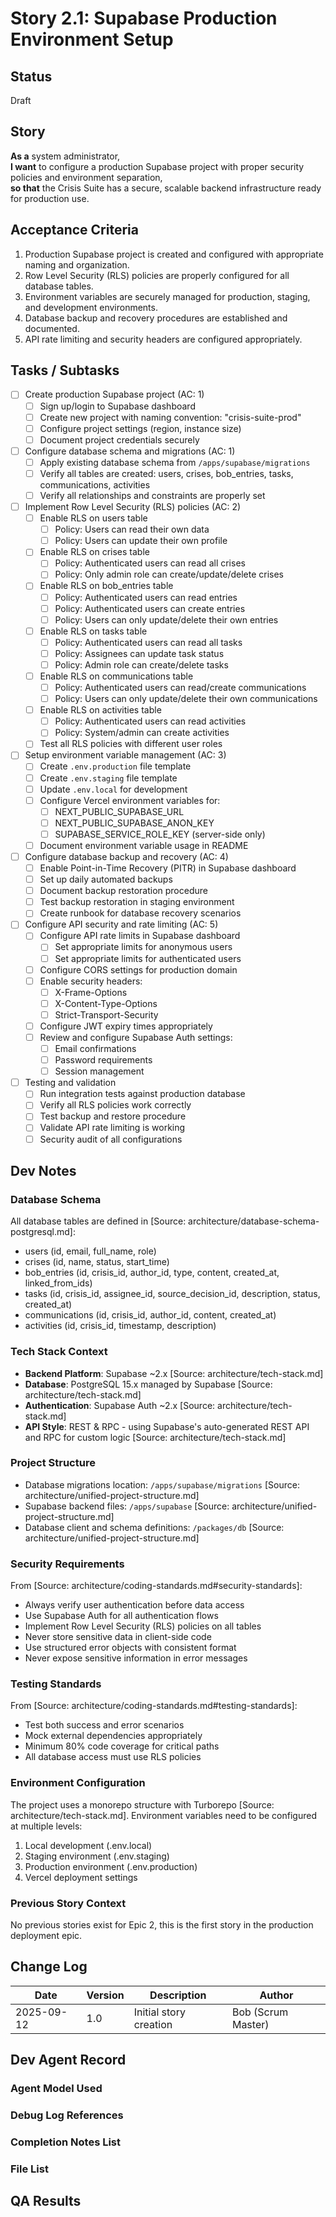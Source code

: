 # Story 2.1: Supabase Production Environment Setup

## Status
Draft

## Story
**As a** system administrator,  
**I want** to configure a production Supabase project with proper security policies and environment separation,  
**so that** the Crisis Suite has a secure, scalable backend infrastructure ready for production use.

## Acceptance Criteria
1. Production Supabase project is created and configured with appropriate naming and organization.
2. Row Level Security (RLS) policies are properly configured for all database tables.
3. Environment variables are securely managed for production, staging, and development environments.
4. Database backup and recovery procedures are established and documented.
5. API rate limiting and security headers are configured appropriately.

## Tasks / Subtasks
- [ ] Create production Supabase project (AC: 1)
  - [ ] Sign up/login to Supabase dashboard
  - [ ] Create new project with naming convention: "crisis-suite-prod"
  - [ ] Configure project settings (region, instance size)
  - [ ] Document project credentials securely
  
- [ ] Configure database schema and migrations (AC: 1)
  - [ ] Apply existing database schema from `/apps/supabase/migrations` 
  - [ ] Verify all tables are created: users, crises, bob_entries, tasks, communications, activities
  - [ ] Verify all relationships and constraints are properly set

- [ ] Implement Row Level Security (RLS) policies (AC: 2)
  - [ ] Enable RLS on users table
    - [ ] Policy: Users can read their own data
    - [ ] Policy: Users can update their own profile
  - [ ] Enable RLS on crises table
    - [ ] Policy: Authenticated users can read all crises
    - [ ] Policy: Only admin role can create/update/delete crises
  - [ ] Enable RLS on bob_entries table
    - [ ] Policy: Authenticated users can read entries
    - [ ] Policy: Authenticated users can create entries
    - [ ] Policy: Users can only update/delete their own entries
  - [ ] Enable RLS on tasks table
    - [ ] Policy: Authenticated users can read all tasks
    - [ ] Policy: Assignees can update task status
    - [ ] Policy: Admin role can create/delete tasks
  - [ ] Enable RLS on communications table
    - [ ] Policy: Authenticated users can read/create communications
    - [ ] Policy: Users can only update/delete their own communications
  - [ ] Enable RLS on activities table
    - [ ] Policy: Authenticated users can read activities
    - [ ] Policy: System/admin can create activities
  - [ ] Test all RLS policies with different user roles

- [ ] Setup environment variable management (AC: 3)
  - [ ] Create `.env.production` file template
  - [ ] Create `.env.staging` file template  
  - [ ] Update `.env.local` for development
  - [ ] Configure Vercel environment variables for:
    - [ ] NEXT_PUBLIC_SUPABASE_URL
    - [ ] NEXT_PUBLIC_SUPABASE_ANON_KEY
    - [ ] SUPABASE_SERVICE_ROLE_KEY (server-side only)
  - [ ] Document environment variable usage in README

- [ ] Configure database backup and recovery (AC: 4)
  - [ ] Enable Point-in-Time Recovery (PITR) in Supabase dashboard
  - [ ] Set up daily automated backups
  - [ ] Document backup restoration procedure
  - [ ] Test backup restoration in staging environment
  - [ ] Create runbook for database recovery scenarios

- [ ] Configure API security and rate limiting (AC: 5)
  - [ ] Configure API rate limits in Supabase dashboard
    - [ ] Set appropriate limits for anonymous users
    - [ ] Set appropriate limits for authenticated users
  - [ ] Configure CORS settings for production domain
  - [ ] Enable security headers:
    - [ ] X-Frame-Options
    - [ ] X-Content-Type-Options
    - [ ] Strict-Transport-Security
  - [ ] Configure JWT expiry times appropriately
  - [ ] Review and configure Supabase Auth settings:
    - [ ] Email confirmations
    - [ ] Password requirements
    - [ ] Session management

- [ ] Testing and validation
  - [ ] Run integration tests against production database
  - [ ] Verify all RLS policies work correctly
  - [ ] Test backup and restore procedure
  - [ ] Validate API rate limiting is working
  - [ ] Security audit of all configurations

## Dev Notes

### Database Schema
All database tables are defined in [Source: architecture/database-schema-postgresql.md]:
- users (id, email, full_name, role)
- crises (id, name, status, start_time)
- bob_entries (id, crisis_id, author_id, type, content, created_at, linked_from_ids)
- tasks (id, crisis_id, assignee_id, source_decision_id, description, status, created_at)
- communications (id, crisis_id, author_id, content, created_at)
- activities (id, crisis_id, timestamp, description)

### Tech Stack Context
- **Backend Platform**: Supabase ~2.x [Source: architecture/tech-stack.md]
- **Database**: PostgreSQL 15.x managed by Supabase [Source: architecture/tech-stack.md]
- **Authentication**: Supabase Auth ~2.x [Source: architecture/tech-stack.md]
- **API Style**: REST & RPC - using Supabase's auto-generated REST API and RPC for custom logic [Source: architecture/tech-stack.md]

### Project Structure
- Database migrations location: `/apps/supabase/migrations` [Source: architecture/unified-project-structure.md]
- Supabase backend files: `/apps/supabase` [Source: architecture/unified-project-structure.md]
- Database client and schema definitions: `/packages/db` [Source: architecture/unified-project-structure.md]

### Security Requirements
From [Source: architecture/coding-standards.md#security-standards]:
- Always verify user authentication before data access
- Use Supabase Auth for all authentication flows
- Implement Row Level Security (RLS) policies on all tables
- Never store sensitive data in client-side code
- Use structured error objects with consistent format
- Never expose sensitive information in error messages

### Testing Standards
From [Source: architecture/coding-standards.md#testing-standards]:
- Test both success and error scenarios
- Mock external dependencies appropriately
- Minimum 80% code coverage for critical paths
- All database access must use RLS policies

### Environment Configuration
The project uses a monorepo structure with Turborepo [Source: architecture/tech-stack.md]. Environment variables need to be configured at multiple levels:
1. Local development (.env.local)
2. Staging environment (.env.staging)
3. Production environment (.env.production)
4. Vercel deployment settings

### Previous Story Context
No previous stories exist for Epic 2, this is the first story in the production deployment epic.

## Change Log
| Date | Version | Description | Author |
|------|---------|-------------|--------|
| 2025-09-12 | 1.0 | Initial story creation | Bob (Scrum Master) |

## Dev Agent Record

### Agent Model Used
<!-- To be filled by Dev Agent -->

### Debug Log References
<!-- To be filled by Dev Agent -->

### Completion Notes List
<!-- To be filled by Dev Agent -->

### File List
<!-- To be filled by Dev Agent -->

## QA Results
<!-- To be filled by QA Agent -->
